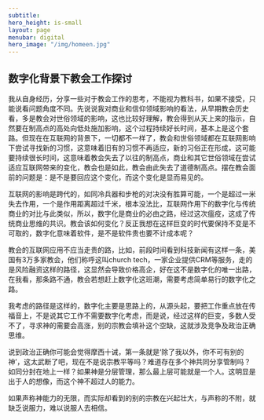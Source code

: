 ```yaml
---
subtitle: 
hero_height: is-small
layout: page
menubar: digital
hero_image: "/img/homeen.jpg"
---
```

## 数字化背景下教会工作探讨

我从自身经历，分享一些对于教会工作的思考，不能视为教科书，如果不接受，只能说看问题角度不同。先说说我对商业和信仰领域影响的看法，从早期教会历史看，多是教会对世俗领域的影响，这也比较好理解，教会得到从天上来的指示，自然要在制高点的高处向低处施加影响，这个过程持续好长时间，基本上是这个套路。但现在在互联网的背景下，一切都不一样了，教会和世俗领域都在互联网影响下尝试寻找新的习惯，这意味着旧有的习惯不再适应，新的习俗正在形成，这可能要持续很长时间，这意味着教会失去了以往的制高点，商业和其它世俗领域在尝试适应互联网带来的变化，教会也是如此，教会由此失去了道德制高点。摆在教会面前的问题是：是不是要回应这个变化，而这个变化是显而易见的。

互联网的影响是跨代的，如同冷兵器和步枪的对决没有胜算可能，一个是超过一米失去作用，一个是作用距离超过千米，根本没法比，互联网作用下的数字化与传统商业的对比与此类似，所以，数字化是商业的必由之路，经过这次瘟疫，这成了传统商业思维的共识。教会该如何变化？反正我想在这样巨变的时代要保持不变是不可取的，数字化意味着软件，是不是软件贵也要不计成本呢？

教会的互联网应用不应当走贵的路，比如，前段时间看到科技新闻有这样一条，美国有3万多家教会，他们称呼这叫church tech，一家企业提供CRM等服务，走的是风险融资这样的路径，这显然会导致价格高企，好在这不是数字化的唯一出路，在我看，那条路不通，教会若想赶上数字化这班潮，需要考虑简单易行的数字化之路。

我考虑的路径是这样的，数字化主要是思路上的，从源头起，要把工作重点放在传福音上，不是说其它工作不需要数字化考虑，而是说，经过这样的巨变，多数人受不了，寻求神的需要会高涨，别的宗教会填补这个空缺，这就涉及竞争及政治正确思维。

说到政治正确你可能会觉得摩西十诫，第一条就是‘除了我以外，你不可有别的神’，这太武断了吧，现在不是说宗教平等吗？难道存在多个神共同分享管制吗？如同分封在地上一样？如果神是分层管理，那么最上层可能就是一个人。这明显是出于人的想像，而这个神不超过人的能力。

如果声称神能力的无限，而实际却看到的别的宗教在兴起壮大，与声称的不附，就缺乏说服力，难以说服人去相信。
